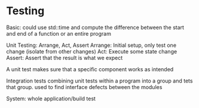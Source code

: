 # Testing

Basic: could use std::time and compute the difference between the start and end of a function or an entire program

Unit Testing:
Arrange, Act, Assert
Arrange: Initial setup, only test one change (isolate from other changes)
Act: Execute some state change
Assert: Assert that the result is what we expect

A unit test makes sure that a specific component works as intended

Integration tests combining unit tests within a program into a group and tets that group. used to find interface defects between the modules

System: whole application/build test
